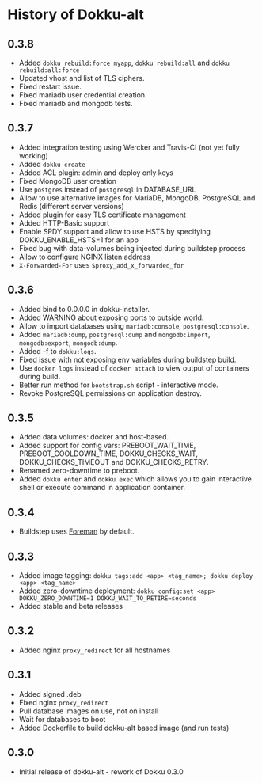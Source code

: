 # History of Dokku-alt

## 0.3.8

* Added `dokku rebuild:force myapp`, `dokku rebuild:all` and `dokku rebuild:all:force`
* Updated vhost and list of TLS ciphers.
* Fixed restart issue.
* Fixed mariadb user credential creation.
* Fixed mariadb and mongodb tests.

## 0.3.7

* Added integration testing using Wercker and Travis-CI (not yet fully working)
* Added `dokku create`
* Added ACL plugin: admin and deploy only keys
* Fixed MongoDB user creation
* Use `postgres` instead of `postgresql` in DATABASE_URL
* Allow to use alternative images for MariaDB, MongoDB, PostgreSQL and Redis (different server versions)
* Added plugin for easy TLS certificate management
* Added HTTP-Basic support
* Enable SPDY support and allow to use HSTS by specifying DOKKU_ENABLE_HSTS=1 for an app
* Fixed bug with data-volumes being injected during buildstep process
* Allow to configure NGINX listen address
* `X-Forwarded-For` uses `$proxy_add_x_forwarded_for`

## 0.3.6

* Added bind to 0.0.0.0 in dokku-installer.
* Added WARNING about exposing ports to outside world.
* Allow to import databases using `mariadb:console`, `postgresql:console`.
* Added `mariadb:dump`, `postgresql:dump` and `mongodb:import`, `mongodb:export`, `mongodb:dump`.
* Added -f to `dokku:logs`.
* Fixed issue with not exposing env variables during buildstep build.
* Use `docker logs` instead of `docker attach` to view output of containers during build.
* Better run method for `bootstrap.sh` script - interactive mode.
* Revoke PostgreSQL permissions on application destroy.

## 0.3.5

* Added data volumes: docker and host-based.
* Added support for config vars: PREBOOT_WAIT_TIME, PREBOOT_COOLDOWN_TIME, DOKKU_CHECKS_WAIT, DOKKU_CHECKS_TIMEOUT and DOKKU_CHECKS_RETRY.
* Renamed zero-downtime to preboot.
* Added `dokku enter` and `dokku exec` which allows you to gain interactive shell or execute command in application container.

## 0.3.4

* Buildstep uses [Foreman](https://github.com/ddollar/foreman) by default.

## 0.3.3

* Added image tagging: `dokku tags:add <app> <tag_name>; dokku deploy <app> <tag_name>`
* Added zero-downtime deployment: `dokku config:set <app> DOKKU_ZERO_DOWNTIME=1 DOKKU_WAIT_TO_RETIRE=seconds`
* Added stable and beta releases

## 0.3.2

* Added nginx `proxy_redirect` for all hostnames

## 0.3.1

* Added signed .deb
* Fixed nginx `proxy_redirect`
* Pull database images on use, not on install
* Wait for databases to boot
* Added Dockerfile to build dokku-alt based image (and run tests)

## 0.3.0

* Initial release of dokku-alt - rework of Dokku 0.3.0
